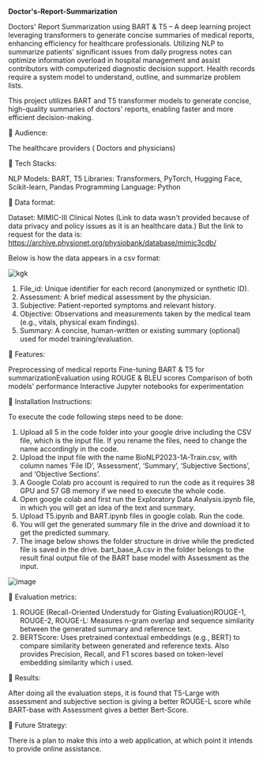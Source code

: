 **Doctor's-Report-Summarization**

Doctors' Report Summarization using BART &amp; T5 – A deep learning project leveraging transformers to generate concise summaries of medical reports, enhancing efficiency for healthcare professionals. Utilizing NLP to summarize patients’ significant issues from daily progress notes can optimize information overload in hospital management and assist contributors with computerized diagnostic decision support. Health records require a system model to understand, outline, and summarize problem lists.

This project utilizes BART and T5 transformer models to generate concise, high-quality summaries of doctors' reports, enabling faster and more efficient decision-making.

🔹 Audience:

The healthcare providers ( Doctors and physicians)  

🔹 Tech Stacks:

NLP Models: BART, T5
Libraries: Transformers, PyTorch, Hugging Face, Scikit-learn, Pandas
Programming Language: Python

🔹 Data format:

Dataset: MIMIC-III Clinical Notes (Link to data wasn't provided because of data privacy and policy issues as it is an healthcare data.) But the link to request for the data is: https://archive.physionet.org/physiobank/database/mimic3cdb/

Below is how the data appears in a csv format:

![kgk](https://github.com/user-attachments/assets/2f0315ad-210e-49c8-acc2-d6ea4d4f6af9)

1. File_id: Unique identifier for each record (anonymized or synthetic ID).
2. Assessment: A brief medical assessment by the physician.
3. Subjective: Patient-reported symptoms and relevant history.
4. Objective: Observations and measurements taken by the medical team (e.g., vitals, physical exam findings).
5. Summary: A concise, human-written or existing summary (optional) used for model training/evaluation.

🔹 Features:

Preprocessing of medical reports
Fine-tuning BART & T5 for summarizationEvaluation using ROUGE & BLEU scores
Comparison of both models' performance
Interactive Jupyter notebooks for experimentation

🔹 Installation Instructions:

To execute the code following steps need to be done:  

1. Upload all 5 in the code folder into your google drive including the CSV file, which is the input file. If you rename the files, need to change the name accordingly in the code.  
2. Upload the input file with the name BioNLP2023-1A-Train.csv, with column names ‘File ID’, ‘Assessment’, ‘Summary’,  ‘Subjective Sections’, and ‘Objective Sections’. 
3. A Google Colab pro account is required to run the code as it requires 38 GPU and 57 GB memory if we need to execute the whole code.  
4. Open google colab and first run the Exploratory Data Analysis.ipynb file, in which you will get an idea of the text and summary.  
5. Upload T5.ipynb and BART.ipynb files in google colab. Run the code.  
6. You will get the generated summary file in the drive and download it to get the predicted summary.  
7. The image below shows the folder structure in drive while the predicted file is saved in the drive. bart_base_A.csv in the folder belongs to the result final output file of the BART base model with Assessment as the input.

![image](https://github.com/user-attachments/assets/708e7b37-d0c1-4853-b9ed-d10c4c77e703)

🔹 Evaluation metrics:
1. ROUGE (Recall-Oriented Understudy for Gisting Evaluation)ROUGE-1, ROUGE-2, ROUGE-L: Measures n-gram overlap and sequence similarity between the generated summary and reference text.
2. BERTScore: Uses pretrained contextual embeddings (e.g., BERT) to compare similarity between generated and reference texts. Also provides Precision, Recall, and F1 scores based on token-level embedding similarity which i used.

🔹 Results:

After doing all the evaluation steps, it is found that T5-Large with assessment and subjective section is giving a better ROUGE-L score while BART-base with Assessment gives a better Bert-Score.

🔹 Future Strategy:

There is a plan to make this into a web application, at which point it intends to provide online assistance.
